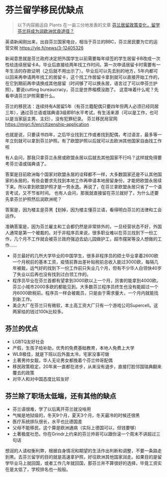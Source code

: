 # 芬兰留学移民优缺点

> 以下内容搬运自 Plants 在一亩三分地发表的文章  [芬兰居留政策变化，留学芬兰将成为润欧洲优良途径？](https://www.1point3acres.com/bbs/thread-884628-1-1.html)

英语新闻刚出来，出自芬兰国家电台，相当于芬兰的BBC，芬兰居民要为它的运营交税 <https://yle.fi/news/3-12405326>

新闻意思就是芬兰政府决定把外国学生以前需要每年续签的学生居留卡B改成一次性给连续居留卡A，毕业后直接给两年找工作时间。第一次申请居留卡时需要有一年生活的存款证明（之后就不用出示了）。毕业后可以先去别的地方，5年内都可以回来再申请两年找工的居留卡，这个找工作居留卡拿到就可以直接开始工作的，在它到期前再申请换成其他居留（时间够了可以换永居，语言过了可以申芬兰护照）。要说cutting bureaucracy，芬兰是世界楷模没跑了。
这意味着什么呢？先看申请芬兰护照需要什么。

芬兰的移民法：连续持有A居留5年（有芬兰籍配偶只要四年但两人必须已经同居三年），通过芬兰语或瑞典语3级即B1水平考试，有生活来源（可以是工作，也可以是当家庭主男、主妇），没有犯罪纪录。
芬兰移民局官网 <https://migri.fi/en/citizenship-application>

也就是说，只要读书四年，之后毕业找到工作或者找到配偶，考过语言，最多等一年立刻就可以拿到芬兰护照。有了欧盟护照以后就可以去欧洲其他国家自由找工作啦

有人会问，那我只拿芬兰永居或欧盟永居以后就去其他国家不行吗？这样就免得要考芬兰语或瑞典语了。

答案是目前欧洲每个国家对欧盟永居的诠释都不一样，大多数国家还是不认其他国家的永居的，有些会要求先找到本地工作再申请本地居留身份，才能把欧盟永居续下来。所以拿到欧盟护照才是一劳永逸。再说了，在芬兰拿欧盟永居只省了一个语言考试，又不节省时间。
也有人会问，那我就直接留在芬兰就好了，为什么还要先拿芬兰护照然后润欧洲呢？

答案是，因为楼主是芬黑【划掉，因为楼主懂芬兰语，看得明白芬兰的法律和工会运作。

准确答案是，因为芬兰雇主和工会都仍然是非常排外的，一旦经营状态不好，外国人通常是第一个被裁的。对于非程序员来说，很多职业难以在芬兰找到下一份工作，几个月不工作就会被芬兰政府强迫去幼儿园做护工，超市摆架等没人想做的工作……

+ 芬兰最好的几所大学毕业的中国学生，很多非程序员的硕士毕业拿着2600欧一个月税前的基本工资，疫情前靠出差补贴税前总收入能过3000欧，每隔几年被裁，运气好的找到下一份工作前只失业几个月，但有不少华人白领快40岁了失业以后再也没有找到过白领工作的。
+ 程序员毕业在芬兰首都有望拿到3000欧以上一个月，厉害的能拿到4000欧。芬兰小城市2000多欧的都能见到。大多数芬兰程序员终生也没有能超过一个月6000欧税前。程序员一样会被裁员，只是由于需求量大，一个月内就能找到新工作。
+ 美企大厂在芬兰只有微软，本土高工资大厂只有一个游戏公司Supercell。这两家给的钱过100k比较多。

## 芬兰的优点

+ LGBTQ友好社会
+ 产假，生孩子给补助，优秀的免费基础教育，本地人免费上大学
+ WLB极佳，就是下班以后外面太冷，宅家没事可做
+ 土著男帅女靓，华人无论男女都挽着个芬兰帅哥配偶
+ 移民政策稳定，20年来一直都在进步，从来没有退步，直接打脸邻国瑞典翻来覆去的政策
+ 对华人和对中国态度比较友好

## 芬兰除了职场太低端，还有其他的缺点

+ 芬兰语很难，学了以后离开芬兰就没啥用
+ 气候是地狱级的，冬天9个月，夏天3个月，冬天最冷的时候还很黑
+ 医疗系统排队很长，水平也比德国差
+ 父母不能移民，这个算是欧洲通病（实际上德国可以，但钱要够）
+ 土著极度社恐，你在Grindr上约来的芬兰帅哥可以跟你滚一个周末不讲超过三句话

想润的人请权衡利弊，根据自身情况和期望的生活作出判断和调整，不要一条路走到黑。去芬兰留学的目的就是高速拿护照，好往欧洲其他国家润走。如果目的是留学毕业马上就回国，或者工作几年就回国，那芬兰并不算很好的选择，毕竟工资实在是太低了，学校排名也一般般。
